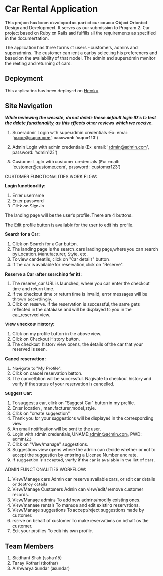 # Car Rental Application 

This project has been developed as part of our course Object Oriented Design and Development.
It serves as our submission to Program 2.
Our project based on Ruby on Rails and fulfills all the requirements as specified in the documentation.


The application has three forms of users - customers, admins and superadmins.
The customer can rent a car by selecting his preferences and based on the availablilty of that model.
The admin and superadmin monitor the renting and returning of cars.


## Deployment
This application has been deployed on [Heroku](http://rentonecar.herokuapp.com/) 


## Site Navigation

_**While reviewing the website, do not delete these default login ID's to test the delete functionality, as this effects other reviews which we receive.**_

1. Superadmin
Login with superadmin credentials (Ex: email: 'super@super.com', password: 'super123')


2. Admin
Login with admin credentials (Ex: email: 'admin@admin.com', password: 'admin123')


3. Customer
Login with customer credentials (Ex: email: 'customer@customer.com', password: 'customer123')

CUSTOMER FUNCTIONALITIES WORK FLOW:

**Login functionality:**
1) Enter username
2) Enter password
3) Click on Sign-in

The landing page will be the user's profile. There are 4 buttons.

The Edit profile button is available for the user to edit his profile.

**Search for a Car:**
1) Click on Search for a Car button.
2) The landing page is the search_cars landing page,where you can search by Location, Manufacturer, Style, etc.
3) To view car deatils, click on "Car details" button.
4) If the car is available for reservation,click on "Reserve".

**Reserve a Car (after searching for it):**
1) The reserve_car URL is launched, where you can enter the checkout time and return time. 
2) If the checkout time or return time is invalid, error messages will be thrown accordingly.
3) Click on reserve. If the reservation is successful, the same gets reflected in the database and will be 
displayed to you in the car_reserved view.

**View Checkout History:**
1) Click on my profile button in the above view.
2) Click on Checkout History button.
3) The checkout_history view opens, the details of the car that your reserved is seen.

**Cancel reservation:**
1) Navigate to "My Profile".
2) Click on cancel reservation button.
3) The cancellation will be successful. Nagivate to checkout history and verify if the status of your
reservation is cancelled.

**Suggest Car:**
1) To suggest a car, click on "Suggest Car" button in my profile.
2) Enter location , manufacturer,model,style.
3) Click on "create suggestion"
4) Thank you for your suggestions will be displayed in the corresponding view.
5) An email notification will be sent to the user.
6) Login with admin credentials, UNAME:admin@admin.com, PWD: admin123
7) Click on "View/manage" suggestions.
8) Suggestions view opens where the admin can decide whether or not to accept the suggestion
by entering a License Number and rate.
9) If suggestion is accepted, verify if the car is available in the list of cars.


ADMIN FUNCTIONALITIES WORKFLOW:

1) View/Manage cars
  Admin can reserve available cars, or edit car details or destroy details 
2) View/Manage Customers
  Admin can view/edit/ remove customer records.
3) View/Manage admins
  To add new admins/modify existing ones.
4) View/manage rentals
 To manage and edit existing reservations.
5) View/Manage suggestions
 To accept/reject suggestions made by customer.
6) rserve on behalf of customer
 To make reservations on behalf os the customer.
7) Edit your profiles
 To edit his own profile.

## Team Members
1. Siddhant Shah (sshah15)
2. Tanay Kothari (tkothar)
3. Aishwarya Sundar (asundar)

